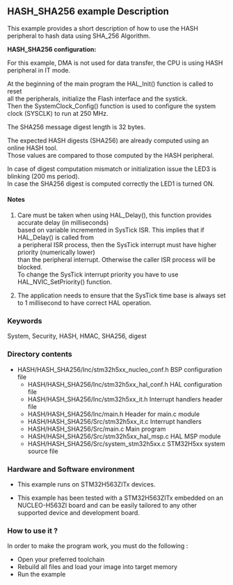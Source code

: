 ## <b>HASH_SHA256 example Description</b>

This example provides a short description of how to use the HASH peripheral to 
hash data using SHA_256 Algorithm.

**HASH_SHA256 configuration:**

For this example, DMA is not used for data transfer, the CPU is using HASH peripheral in
IT mode.  

At the beginning of the main program the HAL_Init() function is called to reset  
all the peripherals, initialize the Flash interface and the systick.  
Then the SystemClock_Config() function is used to configure the system clock (SYSCLK) to run at 250 MHz.

The SHA256 message digest length is 32 bytes.    

The expected HASH digests (SHA256) are already computed using an online HASH tool.    
Those values are compared to those computed by the HASH peripheral.  

In case of digest computation mismatch or initialization issue the LED3 is blinking (200 ms period).  
In case the SHA256 digest is computed correctly the LED1 is turned ON.  

#### <b>Notes</b>

 1. Care must be taken when using HAL_Delay(), this function provides accurate delay (in milliseconds)  
    based on variable incremented in SysTick ISR. This implies that if HAL_Delay() is called from  
    a peripheral ISR process, then the SysTick interrupt must have higher priority (numerically lower)  
    than the peripheral interrupt. Otherwise the caller ISR process will be blocked.  
    To change the SysTick interrupt priority you have to use HAL_NVIC_SetPriority() function.

 2. The application needs to ensure that the SysTick time base is always set to 1 millisecond
    to have correct HAL operation.

### <b>Keywords</b>

System, Security, HASH, HMAC, SHA256, digest

### <b>Directory contents</b>

  - HASH/HASH_SHA256/Inc/stm32h5xx_nucleo_conf.h    BSP configuration file
      - HASH/HASH_SHA256/Inc/stm32h5xx_hal_conf.h       HAL configuration file
      - HASH/HASH_SHA256/Inc/stm32h5xx_it.h             Interrupt handlers header file
      - HASH/HASH_SHA256/Inc/main.h                     Header for main.c module  
      - HASH/HASH_SHA256/Src/stm32h5xx_it.c             Interrupt handlers
      - HASH/HASH_SHA256/Src/main.c                     Main program
      - HASH/HASH_SHA256/Src/stm32h5xx_hal_msp.c        HAL MSP module
      - HASH/HASH_SHA256/Src/system_stm32h5xx.c         STM32H5xx system source file


### <b>Hardware and Software environment</b>

  - This example runs on STM32H563ZITx devices.

  - This example has been tested with a STM32H563ZITx embedded on an
    NUCLEO-H563ZI board and can be easily tailored to any other supported
    device and development board.

### <b>How to use it ?</b>

In order to make the program work, you must do the following :

 - Open your preferred toolchain 
 - Rebuild all files and load your image into target memory
 - Run the example
 